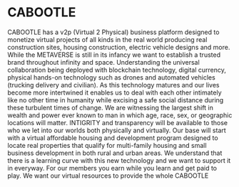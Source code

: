 # CABOOTLE
CABOOTLE has a v2p (Virtual 2 Physical) business platform designed to monetize virtual projects of all kinds in the real world  producing real construction sites, housing construction, electric vehicle designs and more. While the METAVERSE is still in its infancy we want to establish a trusted brand throughout infinity and space. Understanding the universal collaboration being deployed with blockchain technology, digital currency, physical hands-on technology such as drones and automated vehicles (trucking delivery and civilian). As this technology matures and our lives become more intertwined it enables us to deal with each other intimately like no other time in humanity while excising a safe social distance during these turbulent times of change. We are witnessing the largest shift in wealth and power ever known to man in which age, race, sex, or geographic locations will matter. INTIGRITY and transparency will be available to those who we let into our worlds both physically and virtually. Our base will start with a virtual affordable housing and development program designed to locate real properties that qualify for multi-family housing and small business development in both rural and urban areas. We understand that there is a learning curve with this new technology and we want to support it in everyway. For our members you earn while you learn and get paid to play. We want our virtual resources to provide the whole CABOOTLE 
